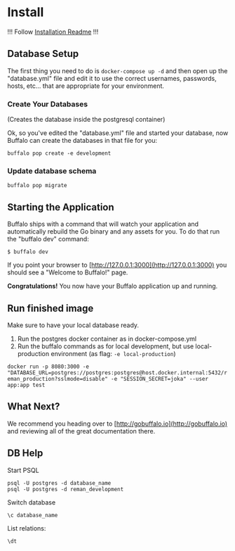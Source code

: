 # Install

!!! Follow [Installation Readme](INSTALLATION.md) !!!

## Database Setup

The first thing you need to do is `docker-compose up -d` and then 
open up the "database.yml" file and edit it to use the correct usernames, passwords, hosts, etc... that are appropriate for your environment.

### Create Your Databases

(Creates the database inside the postgresql container)

Ok, so you've edited the "database.yml" file and started your database, now Buffalo can create the databases in that file for you:

	buffalo pop create -e development
	
### Update database schema

    buffalo pop migrate

## Starting the Application

Buffalo ships with a command that will watch your application and automatically rebuild the Go binary and any assets for you. To do that run the "buffalo dev" command:

	$ buffalo dev

If you point your browser to [http://127.0.0.1:3000](http://127.0.0.1:3000) you should see a "Welcome to Buffalo!" page.

**Congratulations!** You now have your Buffalo application up and running.

## Run finished image

Make sure to have your local database ready.
1. Run the postgres docker container as in docker-compose.yml
1. Run the buffalo commands as for local development, but use local-production environment (as flag: `-e local-production`)

`docker run -p 8080:3000 -e "DATABASE_URL=postgres://postgres:postgres@host.docker.internal:5432/reman_production?sslmode=disable" -e "SESSION_SECRET=joka" --user app:app test`

## What Next?

We recommend you heading over to [http://gobuffalo.io](http://gobuffalo.io) and reviewing all of the great documentation there.

## DB Help

Start PSQL

    psql -U postgres -d database_name
    psql -U postgres -d reman_development
    
Switch database

    \c database_name
    
List relations:

    \dt
